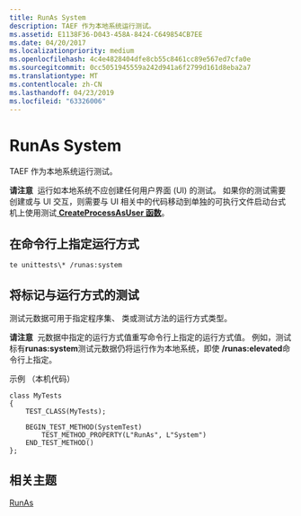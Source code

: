 ```yaml
---
title: RunAs System
description: TAEF 作为本地系统运行测试。
ms.assetid: E1138F36-D043-458A-8424-C649854CB7EE
ms.date: 04/20/2017
ms.localizationpriority: medium
ms.openlocfilehash: 4c4e4828404dfe8cb55c8461cc89e567ed7cfa0e
ms.sourcegitcommit: 0cc5051945559a242d941a6f2799d161d8eba2a7
ms.translationtype: MT
ms.contentlocale: zh-CN
ms.lasthandoff: 04/23/2019
ms.locfileid: "63326006"
---
```

# <a name="runas-system"></a>RunAs System


TAEF 作为本地系统运行测试。

**请注意**  运行如本地系统不应创建任何用户界面 (UI) 的测试。 如果你的测试需要创建或与 UI 交互，则需要与 UI 相关中的代码移动到单独的可执行文件启动台式机上使用测试[ **CreateProcessAsUser 函数**](https://msdn.microsoft.com/library/windows/desktop/ms682429)。

 

## <a name="span-idspecifyingrunasonthecommandlinespanspan-idspecifyingrunasonthecommandlinespanspan-idspecifyingrunasonthecommandlinespanspecifying-runas-on-the-command-line"></a><span id="Specifying_RunAs_on_the_Command_Line_"></span><span id="specifying_runas_on_the_command_line_"></span><span id="SPECIFYING_RUNAS_ON_THE_COMMAND_LINE_"></span>在命令行上指定运行方式


``` syntax
te unittests\* /runas:system
```

## <a name="span-idmarkingtestswithrunasspanspan-idmarkingtestswithrunasspanspan-idmarkingtestswithrunasspanmarking-tests-with-runas"></a><span id="Marking_Tests_with_RunAs_"></span><span id="marking_tests_with_runas_"></span><span id="MARKING_TESTS_WITH_RUNAS_"></span>将标记与运行方式的测试


测试元数据可用于指定程序集、 类或测试方法的运行方式类型。

**请注意**  元数据中指定的运行方式值重写命令行上指定的运行方式值。 例如，测试标有**runas:system**测试元数据仍将运行作为本地系统，即使 **/runas:elevated**命令行上指定。

 

示例 （本机代码）

```ManagedCPlusPlus
class MyTests
{
    TEST_CLASS(MyTests);

    BEGIN_TEST_METHOD(SystemTest)
        TEST_METHOD_PROPERTY(L"RunAs", L"System")
    END_TEST_METHOD()
};
```

## <a name="span-idrelatedtopicsspanrelated-topics"></a><span id="related_topics"></span>相关主题


[RunAs](runas.md)

 

 






